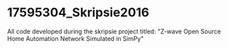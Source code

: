 # 17595304_Skripsie2016
All code developed during the skripsie project titled: "Z-wave Open Source Home Automation Network Simulated in SimPy"
